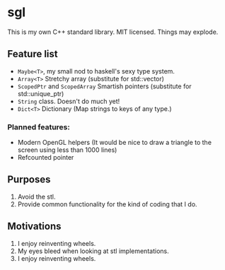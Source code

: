 sgl
===

This is my own C++ standard library. MIT licensed. Things may explode.

Feature list
------------
* `Maybe<T>`, my small nod to haskell's sexy type system.
* `Array<T>` Stretchy array (substitute for std::vector)
* `ScopedPtr` and `ScopedArray` Smartish pointers (substitute for std::unique_ptr)
* `String` class. Doesn't do much yet!
* `Dict<T>` Dictionary (Map strings to keys of any type.)

### Planned features:

* Modern OpenGL helpers (It would be nice to draw a triangle to the screen using less than 1000 lines)
* Refcounted pointer

Purposes
--------
1. Avoid the stl.
2. Provide common functionality for the kind of coding that I do.

Motivations
-----------
1. I enjoy reinventing wheels.
2. My eyes bleed when looking at stl implementations.
3. I enjoy reinventing wheels.
